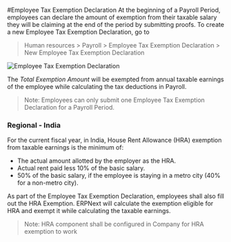 <!-- add-breadcrumbs -->
#Employee Tax Exemption Declaration
At the beginning of a Payroll Period, employees can declare the amount of exemption from their taxable salary they will be claiming at the end of the period by submitting proofs. To create a new Employee Tax Exemption Declaration, go to

> Human resources > Payroll > Employee Tax Exemption Declaration > New Employee Tax Exemption Declaration

<img class="screenshot" alt="Employee Tax Exemption Declaration"
	src="{{docs_base_url}}/assets/img/human-resources/employee-tax-exemption-declaration.png">

The _Total Exemption Amount_ will be exempted from annual taxable earnings of the employee while calculating the tax deductions in Payroll.

> Note: Employees can only submit one Employee Tax Exemption Declaration for a Payroll Period.

### Regional - India
For the current fiscal year, in India, House Rent Allowance (HRA) exemption from taxable earnings is the minimum of:

* The actual amount allotted by the employer as the HRA.
* Actual rent paid less 10% of the basic salary.
* 50% of the basic salary, if the employee is staying in a metro city (40% for a non-metro city).

As part of the Employee Tax Exemption Declaration, employees shall also fill out the HRA Exemption. ERPNext will calculate the exemption eligible for HRA and exempt it while calculating the taxable earnings.

> Note: HRA component shall be configured in Company for HRA exemption to work
